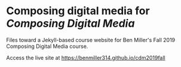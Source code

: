 # Composing digital media for *Composing Digital Media* 
Files toward a Jekyll-based course website for Ben Miller's Fall 2019 Composing Digital Media course.

Access the live site at https://benmiller314.github.io/cdm2019fall
